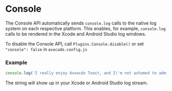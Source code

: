 # Console

The Console API automatically sends `console.log` calls to the native log system on each respective platform. This enables, for example,
`console.log` calls to be rendered in the Xcode and Android Studio log windows.

To disable the Console API, call `Plugins.Console.disable()` or set `"console": false` in `avocado.config.js`

### Example

```typescript
console.log('I really enjoy Avoacdo Toast, and I\'m not ashamed to admit it');
```

The string will show up in your Xcode or Android Studio log stream.